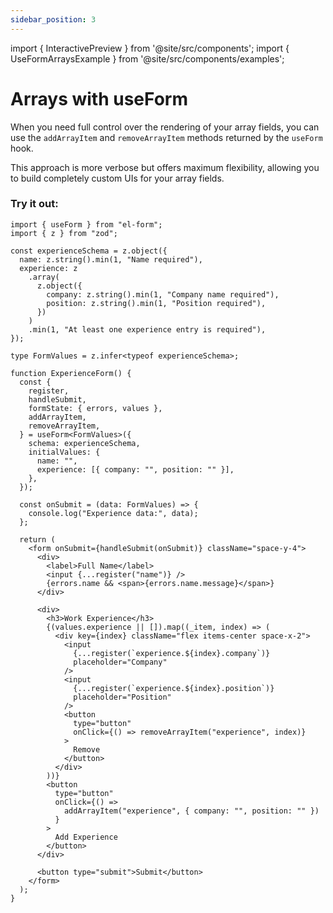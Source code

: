 ```yaml
---
sidebar_position: 3
---
```


import { InteractivePreview } from '@site/src/components';
import { UseFormArraysExample } from '@site/src/components/examples';

# Arrays with useForm

When you need full control over the rendering of your array fields, you can use the `addArrayItem` and `removeArrayItem` methods returned by the `useForm` hook.

This approach is more verbose but offers maximum flexibility, allowing you to build completely custom UIs for your array fields.

### Try it out:

<InteractivePreview title="useForm with Arrays Example">
  <UseFormArraysExample />
</InteractivePreview>

```tsx
import { useForm } from "el-form";
import { z } from "zod";

const experienceSchema = z.object({
  name: z.string().min(1, "Name required"),
  experience: z
    .array(
      z.object({
        company: z.string().min(1, "Company name required"),
        position: z.string().min(1, "Position required"),
      })
    )
    .min(1, "At least one experience entry is required"),
});

type FormValues = z.infer<typeof experienceSchema>;

function ExperienceForm() {
  const {
    register,
    handleSubmit,
    formState: { errors, values },
    addArrayItem,
    removeArrayItem,
  } = useForm<FormValues>({
    schema: experienceSchema,
    initialValues: {
      name: "",
      experience: [{ company: "", position: "" }],
    },
  });

  const onSubmit = (data: FormValues) => {
    console.log("Experience data:", data);
  };

  return (
    <form onSubmit={handleSubmit(onSubmit)} className="space-y-4">
      <div>
        <label>Full Name</label>
        <input {...register("name")} />
        {errors.name && <span>{errors.name.message}</span>}
      </div>

      <div>
        <h3>Work Experience</h3>
        {(values.experience || []).map((_item, index) => (
          <div key={index} className="flex items-center space-x-2">
            <input
              {...register(`experience.${index}.company`)}
              placeholder="Company"
            />
            <input
              {...register(`experience.${index}.position`)}
              placeholder="Position"
            />
            <button
              type="button"
              onClick={() => removeArrayItem("experience", index)}
            >
              Remove
            </button>
          </div>
        ))}
        <button
          type="button"
          onClick={() =>
            addArrayItem("experience", { company: "", position: "" })
          }
        >
          Add Experience
        </button>
      </div>

      <button type="submit">Submit</button>
    </form>
  );
}
```
